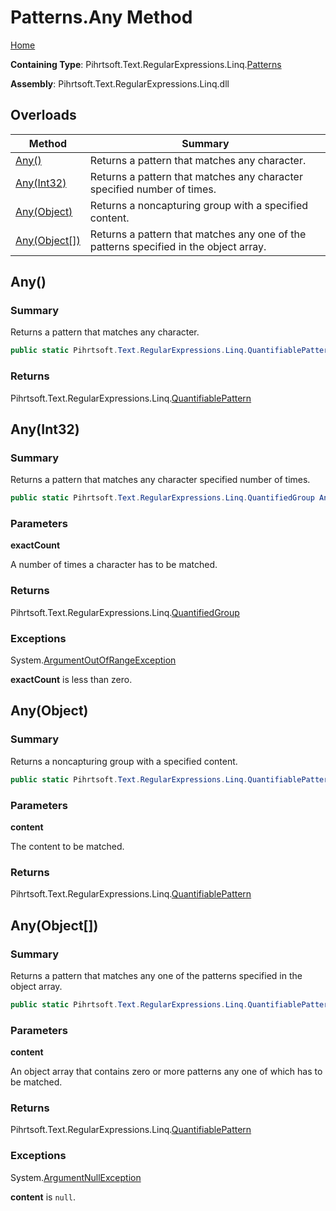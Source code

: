 # Patterns\.Any Method

[Home](../../../../../../README.md)

**Containing Type**: Pihrtsoft\.Text\.RegularExpressions\.Linq\.[Patterns](../README.md)

**Assembly**: Pihrtsoft\.Text\.RegularExpressions\.Linq\.dll

## Overloads

| Method | Summary |
| ------ | ------- |
| [Any()](#Pihrtsoft_Text_RegularExpressions_Linq_Patterns_Any) | Returns a pattern that matches any character\. |
| [Any(Int32)](#Pihrtsoft_Text_RegularExpressions_Linq_Patterns_Any_System_Int32_) | Returns a pattern that matches any character specified number of times\. |
| [Any(Object)](#Pihrtsoft_Text_RegularExpressions_Linq_Patterns_Any_System_Object_) | Returns a noncapturing group with a specified content\. |
| [Any(Object\[\])](#Pihrtsoft_Text_RegularExpressions_Linq_Patterns_Any_System_Object___) | Returns a pattern that matches any one of the patterns specified in the object array\. |

## Any\(\) <a name="Pihrtsoft_Text_RegularExpressions_Linq_Patterns_Any"></a>

### Summary

Returns a pattern that matches any character\.

```csharp
public static Pihrtsoft.Text.RegularExpressions.Linq.QuantifiablePattern Any()
```

### Returns

Pihrtsoft\.Text\.RegularExpressions\.Linq\.[QuantifiablePattern](../../QuantifiablePattern/README.md)

## Any\(Int32\) <a name="Pihrtsoft_Text_RegularExpressions_Linq_Patterns_Any_System_Int32_"></a>

### Summary

Returns a pattern that matches any character specified number of times\.

```csharp
public static Pihrtsoft.Text.RegularExpressions.Linq.QuantifiedGroup Any(int exactCount)
```

### Parameters

**exactCount**

A number of times a character has to be matched\.

### Returns

Pihrtsoft\.Text\.RegularExpressions\.Linq\.[QuantifiedGroup](../../QuantifiedGroup/README.md)

### Exceptions

System\.[ArgumentOutOfRangeException](https://docs.microsoft.com/en-us/dotnet/api/system.argumentoutofrangeexception)

**exactCount** is less than zero\.

## Any\(Object\) <a name="Pihrtsoft_Text_RegularExpressions_Linq_Patterns_Any_System_Object_"></a>

### Summary

Returns a noncapturing group with a specified content\.

```csharp
public static Pihrtsoft.Text.RegularExpressions.Linq.QuantifiablePattern Any(object content)
```

### Parameters

**content**

The content to be matched\.

### Returns

Pihrtsoft\.Text\.RegularExpressions\.Linq\.[QuantifiablePattern](../../QuantifiablePattern/README.md)

## Any\(Object\[\]\) <a name="Pihrtsoft_Text_RegularExpressions_Linq_Patterns_Any_System_Object___"></a>

### Summary

Returns a pattern that matches any one of the patterns specified in the object array\.

```csharp
public static Pihrtsoft.Text.RegularExpressions.Linq.QuantifiablePattern Any(params object[] content)
```

### Parameters

**content**

An object array that contains zero or more patterns any one of which has to be matched\.

### Returns

Pihrtsoft\.Text\.RegularExpressions\.Linq\.[QuantifiablePattern](../../QuantifiablePattern/README.md)

### Exceptions

System\.[ArgumentNullException](https://docs.microsoft.com/en-us/dotnet/api/system.argumentnullexception)

**content** is `null`\.

